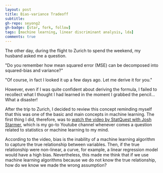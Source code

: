 ```yaml
---
layout: post
title: Bias-variance Tradeoff
subtitle: 
gh-repo: seyong2
gh-badge: [star, fork, follow]
tags: [machine learning, linear discriminant analysis, lda]
comments: true
---
```


The other day, during the flight to Zurich to spend the weekend, my husband asked me a question. 

"Do you remember how mean squared error (MSE) can be decomposed into squared-bias and variance?"

"Of course, in fact I looked it up a few days ago. Let me derive it for you."

However, even if I was quite confident about deriving the formula, I failed to recollect what I thought I had learned in the moment I grabbed the pencil... What a disaster!

After the trip to Zurich, I decided to review this concept reminding myself that this was one of the basic and main concepts in machine learning. The first thing I did, therefore, was to [watch the video by StatQuest with Josh Starmer](https://www.youtube.com/watch?v=EuBBz3bI-aA), which is my go-to Youtube channel whenever comes a question related to statistics or machine learning to my mind.

According to the video, bias is the inability of a machine learning algorithm to capture the true relationship between variables. Then, if the true relationship were non-linear, a curve, for example, a linear regression model would have a high bias. Nevertheless, this made me think that if we use machine learning algorithms because we do not know the true relationship, how do we know we made the wrong assumption?
